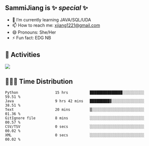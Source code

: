 ## SammiJiang is  ✨ _special_ ✨ 


- 🌱 I’m currently learning JAVA/SQL/UDA
- 📫 How to reach me: xjiang1221@gmail.com
- 😄 Pronouns: She/Her
- ⚡ Fun fact: EDG NB
## 👾 Activities 

![](https://github-readme-stats.vercel.app/api?username=SammiJiang&theme=gruvbox )

## 👩🏼‍💻 Time Distribution 

<!--START_SECTION:waka-->

```text
Python                 15 hrs          ███████████████░░░░░░░░░░   59.51 %
Java                   9 hrs 42 mins   █████████▓░░░░░░░░░░░░░░░   38.51 %
Text                   20 mins         ▒░░░░░░░░░░░░░░░░░░░░░░░░   01.36 %
GitIgnore file         8 mins          ░░░░░░░░░░░░░░░░░░░░░░░░░   00.57 %
CSV/TSV                0 secs          ░░░░░░░░░░░░░░░░░░░░░░░░░   00.02 %
XML                    0 secs          ░░░░░░░░░░░░░░░░░░░░░░░░░   00.02 %
```

<!--END_SECTION:waka-->
